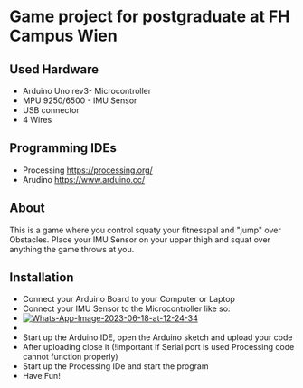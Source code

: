 # Game project for postgraduate at FH Campus Wien

## Used Hardware
- Arduino Uno rev3- Microcontroller
- MPU 9250/6500 - IMU Sensor
- USB connector
- 4 Wires

## Programming IDEs
- Processing https://processing.org/
- Arudino https://www.arduino.cc/

## About
This is a game where you control squaty your fitnesspal and "jump" over Obstacles. Place your IMU Sensor on your upper thigh and squat over anything the game throws at you.

## Installation
- Connect your Arduino Board to your Computer or Laptop
- Connect your IMU Sensor to the Microcontroller like so:
- <a href="https://ibb.co/y6154YS"><img src="https://i.ibb.co/y6154YS/Whats-App-Image-2023-06-18-at-12-24-34.jpg" alt="Whats-App-Image-2023-06-18-at-12-24-34" border="0"></a>
- <a href=""><img src="https://microcontrollerslab.com/wp-content/uploads/2021/03/MPU9250-9-DOF-MEMS-Sensor-Module-interfacing-Arduino.jpg" alt="" border ="0"></a>
- Start up the Arduino IDE, open the Arduino sketch and upload your code
- After uploading close it (!important if Serial port is used Processing code cannot function properly)
- Start up the Processing IDe and start the program
- Have Fun!

